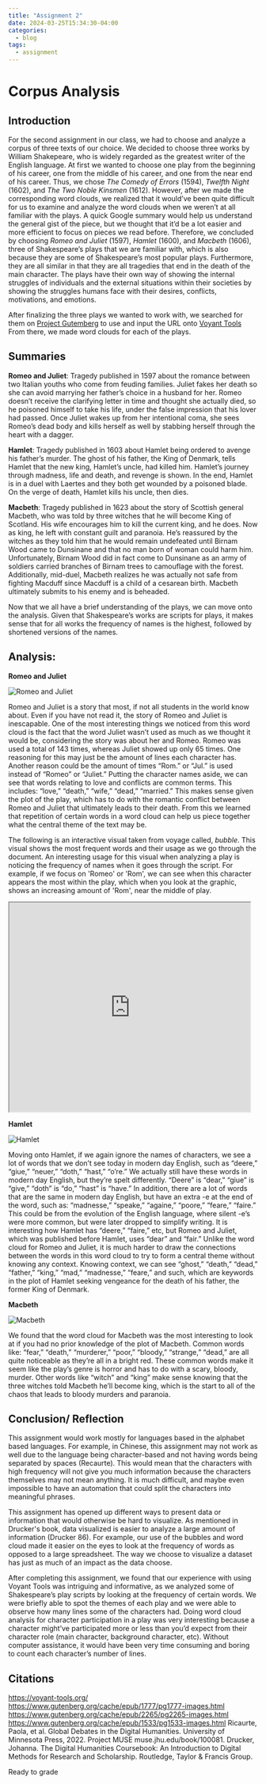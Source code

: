 ```yaml
---
title: "Assignment 2"
date: 2024-03-25T15:34:30-04:00
categories:
  - blog
tags:
  - assignment
---
```

# Corpus Analysis
## **Introduction**

For the second assignment in our class, we had to choose and analyze a corpus of three texts of our choice. We decided to choose three works by William Shakepeare, who is widely regarded as the greatest writer of the English language. At first we wanted to choose one play from the beginning of his career, one from the middle of his career, and one from the near end of his career. Thus, we chose *The Comedy of Errors* (1594), *Twelfth Night* (1602), and *The Two Noble Kinsmen* (1612). However, after we made the corresponding word clouds, we realized that it would’ve been quite difficult for us to examine and analyze the word clouds when we weren’t at all familiar with the plays. A quick Google summary would help us understand the general gist of the piece, but we thought that it’d be a lot easier and more efficient to focus on pieces we read before. Therefore, we concluded by choosing *Romeo and Juliet* (1597), *Hamlet* (1600), and *Macbeth* (1606), three of Shakespeare’s plays that we are familiar with, which is also because they are some of Shakespeare’s most popular plays. Furthermore, they are all similar in that they are all tragedies that end in the death of the main character. The plays have their own way of showing the internal struggles of individuals and the external situations within their societies by showing the struggles humans face with their desires, conflicts, motivations, and emotions.

After finalizing the three plays we wanted to work with, we searched for them on [Project Gutemberg](https://www.gutenberg.org/) to use and input the URL onto [Voyant Tools](https://voyant-tools.org/) From there, we made word clouds for each of the plays. 



## **Summaries**


**Romeo and Juliet**: Tragedy published in 1597 about the romance between two Italian youths who come from feuding families. Juliet fakes her death so she can avoid marrying her father’s choice in a husband for her. Romeo doesn’t receive the clarifying letter in time and thought she actually died, so he poisoned himself to take his life, under the false impression that his lover had passed. Once Juliet wakes up from her intentional coma, she sees Romeo’s dead body and kills herself as well by stabbing herself through the heart with a dagger.

**Hamlet**: Tragedy published in 1603 about Hamlet being ordered to avenge his father’s murder. The ghost of his father, the King of Denmark, tells Hamlet that the new king, Hamlet’s uncle, had killed him. Hamlet’s journey through madness, life and death, and revenge is shown. In the end, Hamlet is in a duel with Laertes and they both get wounded by a poisoned blade. On the verge of death, Hamlet kills his uncle, then dies. 

**Macbeth**: Tragedy published in 1623 about the story of Scottish general Macbeth, who was told by three witches that he will become King of Scotland. His wife encourages him to kill the current king, and he does. Now as king, he left with constant guilt and paranoia. He’s reassured by the witches as they told him that he would remain undefeated until Birnam Wood came to Dunsinane and that no man born of woman could harm him. Unfortunately, Birnam Wood did in fact come to Dunsinane as an army of soldiers carried branches of Birnam trees to camouflage with the forest. Additionally, mid-duel, Macbeth realizes he was actually not safe from fighting Macduff since Macduff is a child of a cesarean birth. Macbeth ultimately submits to his enemy and is beheaded.

Now that we all have a brief understanding of the plays, we can move onto the analysis. Given that Shakespeare’s works are scripts for plays, it makes sense that for all works the frequency of names is the highest, followed by shortened versions of the names. 


## **Analysis:**

**Romeo and Juliet**

![Romeo and Juliet](/assets/images/Romeo.png)

Romeo and Juliet is a story that most, if not all students in the world know about. Even if you have not read it, the story of Romeo and Juliet is inescapable. One of the most interesting things we noticed from this word cloud is the fact that the word Juliet wasn’t used as much as we thought it would be, considering the story was about her and Romeo. Romeo was used a total of 143 times, whereas Juliet showed up only 65 times. One reasoning for this may just be the amount of lines each character has. Another reason could be the amount of times “Rom.” or “Jul.” is used instead of “Romeo” or “Juliet.” Putting the character names aside, we can see that words relating to love and conflicts are common terms. This includes: “love,” “death,” “wife,” “dead,” “married.” This makes sense given the plot of the play, which has to do with the romantic conflict between Romeo and Juliet that ultimately leads to their death. From this we learned that repetition of certain words in a word cloud can help us piece together what the central theme of the text may be.

The following is an interactive visual taken from voyage called, *bubble*. This visual shows the most frequent words and their usage as we go through the document. An interesting usage for this visual when analyzing a play is noticing the frequency of names when it goes through the script. For example, if we focus on 'Romeo' or 'Rom', we can see when this character appears the most within the play, which when you look at the graphic, shows an increasing amount of 'Rom', near the middle of play. 

<iframe style='width: 487px; height: 423px;' src='https://voyant-tools.org/tool/Bubbles/?stopList=keywords-baeb4ed00eb4fab89eb1a6fc0d518fbf&audio=true&speed=23&corpus=6a26624e0252e46ac02ecc34444d767d'></iframe>

**Hamlet**

![Hamlet](/assets/images/hamlet.png)

Moving onto Hamlet, if we again ignore the names of characters, we see a lot of words that we don’t see today in modern day English, such as “deere,” “giue,” “neuer,” “doth,” “hast,” “o’re.” We actually still have these words in modern day English, but they’re spelt differently. “Deere” is “dear,” “giue” is “give,” “doth” is “do,” “hast” is “have.” In addition, there are a lot of words that are the same in modern day English, but have an extra -e at the end of the word, such as: “madnesse,” “speake,” “againe,” “poore,” “feare,” “faire.” This could be from the evolution of the English language, where silent -e’s were more common, but were later dropped to simplify writing. It is interesting how Hamlet has “deere,” “faire,” etc, but Romeo and Juliet, which was published before Hamlet, uses “dear” and “fair.” Unlike the word cloud for Romeo and Juliet, it is much harder to draw the connections between the words in this word cloud to try to form a central theme without knowing any context. Knowing context, we can see “ghost,” “death,” “dead,” “father,” “king,” “mad,” “madnesse,” “feare,” and such, which are keywords in the plot of Hamlet seeking vengeance for the death of his father, the former King of Denmark.

**Macbeth** 

![Macbeth](/assets/images/macbeth.png)

We found that the word cloud for Macbeth was the most interesting to look at if you had no prior knowledge of the plot of Macbeth. Common words like: “fear,” “death,” “murderer,” “poor,” “bloody,” “strange,” “dead,” are all quite noticeable as they’re all in a bright red. These common words make it seem like the play’s genre is horror and has to do with a scary, bloody, murder. Other words like “witch” and “king” make sense knowing that the three witches told Macbeth he’ll become king, which is the start to all of the chaos that leads to bloody murders and paranoia.

## **Conclusion/ Reflection**

This assignment would work mostly for languages based in the alphabet based languages. For example, in Chinese, this assignment may not work as well due to the language being character-based and not having words being separated by spaces (Recaurte). This would mean that the characters with high frequency will not give you much information because the characters themselves may not mean anything. It is much difficult, and maybe even impossible to have an automation that could split the characters into meaningful phrases. 

This assignment has opened up different ways to present data or information that would otherwise be hard to visualize. As mentioned in Drucker's book, data visualized is easier to analyze a large amount of information (Drucker 86). For example, our use of the bubbles and word cloud made it easier on the eyes to look at the frequency of words as opposed to a large spreadsheet. The way we choose to visualize a dataset has just as much of an impact as the data choose. 

After completing this assignment, we found that our experience with using Voyant Tools was intriguing and informative, as we analyzed some of Shakespeare’s play scripts by looking at the frequency of certain words. We were briefly able to spot the themes of each play and we were able to observe how many lines some of the characters had. Doing word cloud analysis for character participation in a play was very interesting because a character might’ve participated more or less than you’d expect from their character role (main character, background character, etc). Without computer assistance, it would have been very time consuming and boring to count each character’s number of lines.

## **Citations**
https://voyant-tools.org/
https://www.gutenberg.org/cache/epub/1777/pg1777-images.html 
https://www.gutenberg.org/cache/epub/2265/pg2265-images.html 
https://www.gutenberg.org/cache/epub/1533/pg1533-images.html 
Ricaurte, Paola, et al. Global Debates in the Digital Humanities. University of Minnesota Press, 2022. Project MUSE muse.jhu.edu/book/100081.
Drucker, Johanna. The Digital Humanities Coursebook: An Introduction to Digital Methods for Research and Scholarship. Routledge, Taylor & Francis Group. 

Ready to grade

  

